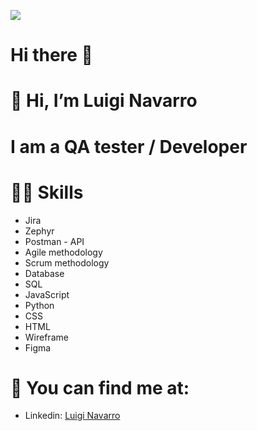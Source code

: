 [![](https://cdn.pixabay.com/photo/2016/10/20/18/35/earth-1756274_1280.jpg)]()


# Hi there 👋
# 👋 Hi, I’m Luigi Navarro


# I am a QA tester / Developer

# 💪🏼 Skills
- Jira
- Zephyr
- Postman - API
- Agile methodology
- Scrum methodology
- Database
- SQL
- JavaScript
- Python
- CSS
- HTML
- Wireframe
- Figma

# 👀 You can find me at:
- Linkedin: [Luigi Navarro](https://www.linkedin.com/in/luigi-navarro-500b30258/?trk=public-profile-join-page)
